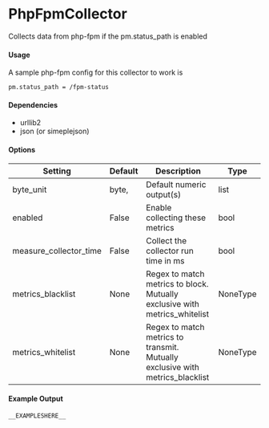 <!--This file was generated from the python source
Please edit the source to make changes
-->
PhpFpmCollector
=====

Collects data from php-fpm if the pm.status_path is enabled


#### Usage

A sample php-fpm config for this collector to work is

```
pm.status_path = /fpm-status
```

#### Dependencies

 * urllib2
 * json (or simeplejson)


#### Options

Setting | Default | Description | Type
--------|---------|-------------|-----
byte_unit | byte, | Default numeric output(s) | list
enabled | False | Enable collecting these metrics | bool
measure_collector_time | False | Collect the collector run time in ms | bool
metrics_blacklist | None | Regex to match metrics to block. Mutually exclusive with metrics_whitelist | NoneType
metrics_whitelist | None | Regex to match metrics to transmit. Mutually exclusive with metrics_blacklist | NoneType

#### Example Output

```
__EXAMPLESHERE__
```

